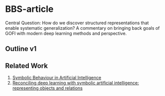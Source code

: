 # BBS-article

Central Question: How do we discover structured representations that enable systematic generalization? A commentary on bringing back goals of GOFI with modern deep learning methods and perspective.

## Outline v1


## Related Work

1. [Symbolic Behaviour in Artificial Intelligence](https://arxiv.org/pdf/2102.03406.pdf)
2. [Reconciling deep learning with symbolic artificial intelligence: representing objects and relations](https://spiral.imperial.ac.uk/bitstream/10044/1/67796/2/GarneloShanahanCurrOpBehSci2019.pdf)